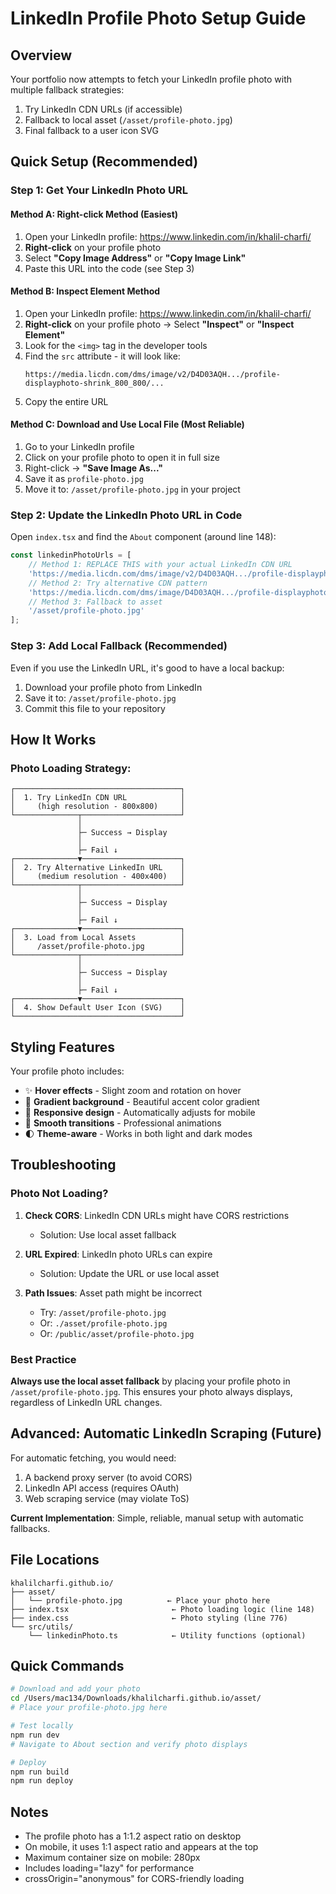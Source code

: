 # LinkedIn Profile Photo Setup Guide

## Overview
Your portfolio now attempts to fetch your LinkedIn profile photo with multiple fallback strategies:
1. Try LinkedIn CDN URLs (if accessible)
2. Fallback to local asset (`/asset/profile-photo.jpg`)
3. Final fallback to a user icon SVG

## Quick Setup (Recommended)

### Step 1: Get Your LinkedIn Photo URL

#### Method A: Right-click Method (Easiest)
1. Open your LinkedIn profile: https://www.linkedin.com/in/khalil-charfi/
2. **Right-click** on your profile photo
3. Select **"Copy Image Address"** or **"Copy Image Link"**
4. Paste this URL into the code (see Step 3)

#### Method B: Inspect Element Method
1. Open your LinkedIn profile: https://www.linkedin.com/in/khalil-charfi/
2. **Right-click** on your profile photo → Select **"Inspect"** or **"Inspect Element"**
3. Look for the `<img>` tag in the developer tools
4. Find the `src` attribute - it will look like:
   ```
   https://media.licdn.com/dms/image/v2/D4D03AQH.../profile-displayphoto-shrink_800_800/...
   ```
5. Copy the entire URL

#### Method C: Download and Use Local File (Most Reliable)
1. Go to your LinkedIn profile
2. Click on your profile photo to open it in full size
3. Right-click → **"Save Image As..."**
4. Save it as `profile-photo.jpg`
5. Move it to: `/asset/profile-photo.jpg` in your project

### Step 2: Update the LinkedIn Photo URL in Code

Open `index.tsx` and find the `About` component (around line 148):

```typescript
const linkedinPhotoUrls = [
    // Method 1: REPLACE THIS with your actual LinkedIn CDN URL
    'https://media.licdn.com/dms/image/v2/D4D03AQH.../profile-displayphoto-shrink_800_800/...',
    // Method 2: Try alternative CDN pattern
    'https://media.licdn.com/dms/image/D4D03AQH.../profile-displayphoto-shrink_400_400/',
    // Method 3: Fallback to asset
    '/asset/profile-photo.jpg'
];
```

### Step 3: Add Local Fallback (Recommended)

Even if you use the LinkedIn URL, it's good to have a local backup:

1. Download your profile photo from LinkedIn
2. Save it to: `/asset/profile-photo.jpg`
3. Commit this file to your repository

## How It Works

### Photo Loading Strategy:
```
┌─────────────────────────────────────┐
│  1. Try LinkedIn CDN URL            │
│     (high resolution - 800x800)     │
└──────────────┬──────────────────────┘
               │
               ├─ Success → Display
               │
               ├─ Fail ↓
┌──────────────▼──────────────────────┐
│  2. Try Alternative LinkedIn URL    │
│     (medium resolution - 400x400)   │
└──────────────┬──────────────────────┘
               │
               ├─ Success → Display
               │
               ├─ Fail ↓
┌──────────────▼──────────────────────┐
│  3. Load from Local Assets          │
│     /asset/profile-photo.jpg        │
└──────────────┬──────────────────────┘
               │
               ├─ Success → Display
               │
               ├─ Fail ↓
┌──────────────▼──────────────────────┐
│  4. Show Default User Icon (SVG)    │
└─────────────────────────────────────┘
```

## Styling Features

Your profile photo includes:
- ✨ **Hover effects** - Slight zoom and rotation on hover
- 🎨 **Gradient background** - Beautiful accent color gradient
- 📱 **Responsive design** - Automatically adjusts for mobile
- 🔄 **Smooth transitions** - Professional animations
- 🌓 **Theme-aware** - Works in both light and dark modes

## Troubleshooting

### Photo Not Loading?
1. **Check CORS**: LinkedIn CDN URLs might have CORS restrictions
   - Solution: Use local asset fallback
   
2. **URL Expired**: LinkedIn photo URLs can expire
   - Solution: Update the URL or use local asset

3. **Path Issues**: Asset path might be incorrect
   - Try: `/asset/profile-photo.jpg`
   - Or: `./asset/profile-photo.jpg`
   - Or: `/public/asset/profile-photo.jpg`

### Best Practice
**Always use the local asset fallback** by placing your profile photo in `/asset/profile-photo.jpg`. This ensures your photo always displays, regardless of LinkedIn URL changes.

## Advanced: Automatic LinkedIn Scraping (Future)

For automatic fetching, you would need:
1. A backend proxy server (to avoid CORS)
2. LinkedIn API access (requires OAuth)
3. Web scraping service (may violate ToS)

**Current Implementation**: Simple, reliable, manual setup with automatic fallbacks.

## File Locations

```
khalilcharfi.github.io/
├── asset/
│   └── profile-photo.jpg          ← Place your photo here
├── index.tsx                       ← Photo loading logic (line 148)
├── index.css                       ← Photo styling (line 776)
└── src/utils/
    └── linkedinPhoto.ts            ← Utility functions (optional)
```

## Quick Commands

```bash
# Download and add your photo
cd /Users/mac134/Downloads/khalilcharfi.github.io/asset/
# Place your profile-photo.jpg here

# Test locally
npm run dev
# Navigate to About section and verify photo displays

# Deploy
npm run build
npm run deploy
```

## Notes

- The profile photo has a 1:1.2 aspect ratio on desktop
- On mobile, it uses 1:1 aspect ratio and appears at the top
- Maximum container size on mobile: 280px
- Includes loading="lazy" for performance
- crossOrigin="anonymous" for CORS-friendly loading

